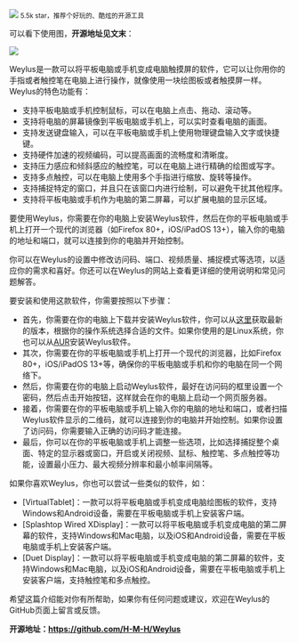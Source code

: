 <img src="/assets/image/240114-Weylus-1.gif" style="max-width: 70%; height: auto;">
<small>5.5k star，推荐个好玩的、酷炫的开源工具</small>


可以看下使用图，**开源地址见文末**：

![](/assets/image/240114-Weylus-1.gif)


Weylus是一款可以将平板电脑或手机变成电脑触摸屏的软件，它可以让你用你的手指或者触控笔在电脑上进行操作，就像使用一块绘图板或者触摸屏一样。Weylus的特色功能有：

- 支持平板电脑或手机控制鼠标，可以在电脑上点击、拖动、滚动等。
- 支持将电脑的屏幕镜像到平板电脑或手机上，可以实时查看电脑的画面。
- 支持发送键盘输入，可以在平板电脑或手机上使用物理键盘输入文字或快捷键。
- 支持硬件加速的视频编码，可以提高画面的流畅度和清晰度。
- 支持压力感应和倾斜感应的触控笔，可以在电脑上进行精确的绘图或写字。
- 支持多点触控，可以在电脑上使用多个手指进行缩放、旋转等操作。
- 支持捕捉特定的窗口，并且只在该窗口内进行绘制，可以避免干扰其他程序。
- 支持将平板电脑或手机作为电脑的第二屏幕，可以扩展电脑的显示区域。

要使用Weylus，你需要在你的电脑上安装Weylus软件，然后在你的平板电脑或手机上打开一个现代的浏览器（如Firefox 80+，iOS/iPadOS 13+），输入你的电脑的地址和端口，就可以连接到你的电脑并开始控制。

你可以在Weylus的设置中修改访问码、端口、视频质量、捕捉模式等选项，以适应你的需求和喜好。你还可以在Weylus的网站上查看更详细的使用说明和常见问题解答。

要安装和使用这款软件，你需要按照以下步骤：

- 首先，你需要在你的电脑上下载并安装Weylus软件，你可以从[这里](^1^)获取最新的版本，根据你的操作系统选择合适的文件。如果你使用的是Linux系统，你也可以从[AUR](^2^)安装Weylus软件。
- 其次，你需要在你的平板电脑或手机上打开一个现代的浏览器，比如Firefox 80+，iOS/iPadOS 13+等，确保你的平板电脑或手机和你的电脑在同一个网络下。
- 然后，你需要在你的电脑上启动Weylus软件，最好在访问码的框里设置一个密码，然后点击开始按钮，这样就会在你的电脑上启动一个网页服务器。
- 接着，你需要在你的平板电脑或手机上输入你的电脑的地址和端口，或者扫描Weylus软件显示的二维码，就可以连接到你的电脑并开始控制。如果你设置了访问码，你需要输入正确的访问码才能连接。
- 最后，你可以在你的平板电脑或手机上调整一些选项，比如选择捕捉整个桌面、特定的显示器或窗口，开启或关闭视频、鼠标、触控笔、多点触控等功能，设置最小压力、最大视频分辨率和最小帧率间隔等。


如果你喜欢Weylus，你也可以尝试一些类似的软件，如：

- [VirtualTablet]：一款可以将平板电脑或手机变成电脑绘图板的软件，支持Windows和Android设备，需要在平板电脑或手机上安装客户端。
- [Splashtop Wired XDisplay]：一款可以将平板电脑或手机变成电脑的第二屏幕的软件，支持Windows和Mac电脑，以及iOS和Android设备，需要在平板电脑或手机上安装客户端。
- [Duet Display]：一款可以将平板电脑或手机变成电脑的第二屏幕的软件，支持Windows和Mac电脑，以及iOS和Android设备，需要在平板电脑或手机上安装客户端，支持触控笔和多点触控。

希望这篇介绍能对你有所帮助，如果你有任何问题或建议，欢迎在Weylus的GitHub页面上留言或反馈。



**开源地址：https://github.com/H-M-H/Weylus**